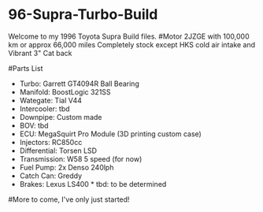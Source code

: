 # 96-Supra-Turbo-Build

Welcome to my 1996 Toyota Supra Build files.
#Motor
2JZGE with 100,000 km or approx 66,000 miles
Completely stock except HKS cold air intake and Vibrant 3" Cat back

#Parts List
* Turbo: Garrett GT4094R Ball Bearing
* Manifold: BoostLogic 321SS
* Wategate: Tial V44
* Intercooler: tbd
* Downpipe: Custom made
* BOV: tbd
* ECU: MegaSquirt Pro Module (3D printing custom case)
* Injectors: RC850cc
* Differential: Torsen LSD
* Transmission: W58 5 speed (for now)
* Fuel Pump: 2x Denso 240lph
* Catch Can: Greddy
* Brakes: Lexus LS400
\* tbd: to be determined

#More to come, I've only just started!
